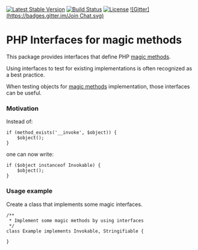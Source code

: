 [![Latest Stable Version](https://poser.pugx.org/lightningspirit/magic-interfaces/v/stable.svg)](https://packagist.org/packages/lightningspirit/magic-interfaces)
[![Build Status](https://travis-ci.org/lightningspirit/magic-interfaces.svg?branch=master)](https://travis-ci.org/lightningspirit/magic-interfaces)
[![License](https://poser.pugx.org/lightningspirit/magic-interfaces/license.svg)](https://packagist.org/packages/lightningspirit/magic-interfaces)
[![Gitter](https://badges.gitter.im/Join Chat.svg)](https://gitter.im/lightningspirit/magic-interfaces?utm_source=badge&utm_medium=badge&utm_campaign=pr-badge&utm_content=badge)

# PHP Interfaces for magic methods

This package provides interfaces that define PHP [magic methods](http://php.net/manual/en/language.oop5.magic.php).

Using interfaces to test for existing implementations is often recognized as a best practice.

When testing objects for [magic methods](http://php.net/manual/en/language.oop5.magic.php) implementation,
those interfaces can be useful.

### Motivation

Instead of:

```
if (method_exists('__invoke', $object)) {
    $object();
}
```
one can now write:

```
if ($object instanceof Invokable) {
    $object();
}
```

### Usage example

Create a class that implements some magic interfaces.

```
/**
 * Implement some magic methods by using interfaces
 */
class Example implements Invokable, Stringifiable {

}
```

